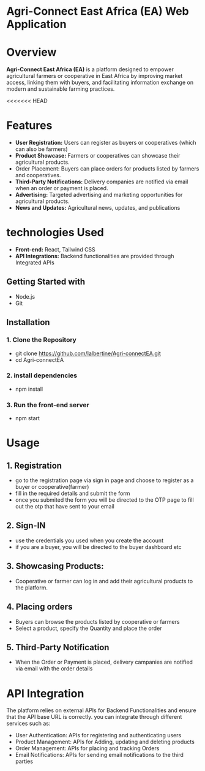# Agri-Connect East Africa (EA) Web Application

# Overview

**Agri-Connect East Africa (EA)** is a platform designed to empower agricultural farmers or cooperative 
in East Africa by improving market access, linking them with buyers, and 
facilitating information exchange on modern and sustainable farming practices.

<<<<<<< HEAD
# Features
 - **User Registration:** Users can register as buyers or cooperatives (which can also be farmers)
 - **Product Showcase:** Farmers or cooperatives can showcase their agricultural products.
 - Order Placement: Buyers can place orders for products listed by farmers and cooperatives.
 - **Third-Party Notifications:** Delivery companies are notified via email when an order or payment is placed.
 - **Advertising:** Targeted advertising and marketing opportunities for agricultural products.
 - **News and Updates:** Agricultural news, updates, and publications

# technologies Used

- **Front-end:** React, Tailwind CSS
- **API Integrations:** Backend functionalities are provided through Integrated APIs

## Getting Started with

- Node.js
- Git

## Installation
 ### 1. Clone the Repository
  - git clone https://github.com/Ialbertine/Agri-connectEA.git
  - cd Agri-connectEA
  ### 2. install dependencies
  - npm install
  ### 3. Run the front-end server
  - npm start

# Usage

 ## 1. Registration
  - go to the registration page via sign in page and choose to register as a buyer or cooperative(farmer)
  - fill in the required details and submit the form 
  - once you submited the form you will be directed to the OTP page to fill out the otp that have sent to your email

## 2. Sign-IN
  - use the credentials you used when you create the account
  - if you are a buyer, you will be directed to the buyer dashboard etc

## 3. Showcasing Products:
  - Cooperative or farmer can log in and add their agricultural products to the platform.

## 4. Placing orders
  - Buyers can browse the products listed by cooperative or farmers
  - Select a product, specify the Quantity and place the order

## 5. Third-Party Notification
  - When the Order or Payment is placed, delivery campanies are notified via email with the order details

# API Integration

The platform relies on external APIs for Backend Functionalities and ensure that the API base URL is correctly. you can integrate through different services such as:
  
  - User Authentication: APIs for registering and authenticating users
  - Product Management: APIs for Adding, updating and deleting products
  - Order Management: APIs for placing and tracking Orders
  - Email Notifications: APIs for sending email notifications to the third parties

